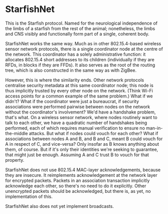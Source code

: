 StarfishNet
===========

This is the Starfish protocol.  Named for the neurological independence of the
limbs of a starfish from the rest of the animal; nonetheless, the limbs and CNS
visibly and functionally form part of a single, coherent body.

StarfishNet works the same way.  Much as in other 802.15.4-based wireless
sensor network protocols, there is a single coordinator node at the centre of
the network.  This coordinator has a solely administrative function: it
allocates 802.15.4 short addresses to its children (individually if they are
RFDs, in blocks if they are FFDs).  It also serves as the root of the routing
tree, which is also constructed in the same way as with ZigBee.

However, this is where the similarity ends.  Other network protocols centralise
security metadata at this same coordinator node; this node is thus implicitly
trusted by every other node on the network.  (Think Wi-Fi access points for a
common example of the same problem.)  What if we didn't?  What if the
coordinator were just a bureaucrat, if security associations were performed
pairwise between nodes on the network without the coordinator's involvement?
We'd have a handshake problem, that's what.  On a wireless sensor network,
where nodes routinely want to talk to each other, we have a quadratic number of
handshakes being performed, each of which requires manual verification to
ensure no man-in-the-middle attacks.  But what if nodes could vouch for each
other?  What if associations between nodes A and B, and B and C, meant B could
vouch for A in respect of C, and vice-versa?  Only insofar as B knows anything
about them, of course.  But if it's only their identities we're seeking to
guarantee, that might just be enough.  Assuming A and C trust B to vouch for
that property.

StarfishNet does not use 802.15.4 MAC-layer acknowledgements, because they are
insecure.  It reimplements acknowledgement at the network layer for encrypted
packets.  Packets in an association transaction implicitly acknowledge each
other, so there's no need to do it explicitly.  Other unencrypted packets
should be acknowledged, but there is, as yet, no implementation of this.

StarfishNet also does not yet implement broadcasts.
